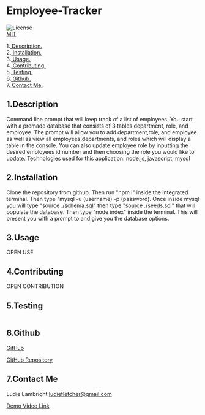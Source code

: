 # Employee-Tracker

![License](https://img.shields.io/badge/License-MIT-orange.svg) <br> [MIT](https://opensource.org/licenses/MIT)

1.[ Description. ](#desc)
<br>
2.[ Installation. ](#inst)
<br>
3.[ Usage. ](#use)
<br>
4.[ Contributing. ](#contr)
<br>
5.[ Testing. ](#test)
<br>
6.[ Github. ](#git)
<br>
7.[ Contact Me.](#conta)
<br>

<a id="desc"></a>
## 1.Description

Command line prompt that will keep track of a list of employees. You start with a premade database that consists of 3 tables department, role, and employee.
The prompt will allow you to add department,role, and employee as well as view all employees,departments, and roles which will display a table in the console.
You can also update employee role by inputting the desired employees id number and then choosing the role you would like to update.
Technologies used for this application: node.js, javascript, mysql

<a id="inst"></a>
## 2.Installation

Clone the repository from github. Then run "npm i" inside the integrated terminal. Then type "mysql -u (username) -p (password). Once inside mysql you will type "source ./schema.sql" then type "source ./seeds.sql" that will populate the database. Then type "node index" inside the terminal. This will present you with a prompt to and give you the database options.

<a id="use"></a>
## 3.Usage

OPEN USE

<a id="contr"></a>
## 4.Contributing

OPEN CONTRIBUTION

<a id="test"></a>
## 5.Testing
```

```
<a id="git"></a>
## 6.Github

[GitHub](https://github.com/veidul)

[GitHub Repository](https://github.com/veidul/Employee-Tracker)

<a id="conta"></a>
## 7.Contact Me
Ludie Lambright
ludiefletcher@gmail.com

[Demo Video Link](https://youtu.be/r1YevPRI_Rs)
